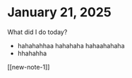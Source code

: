# January 21, 2025

What did I do today?

- hahahahhaa hahahaha hahaahahaha
- hhahahha

[[new-note-1]]

